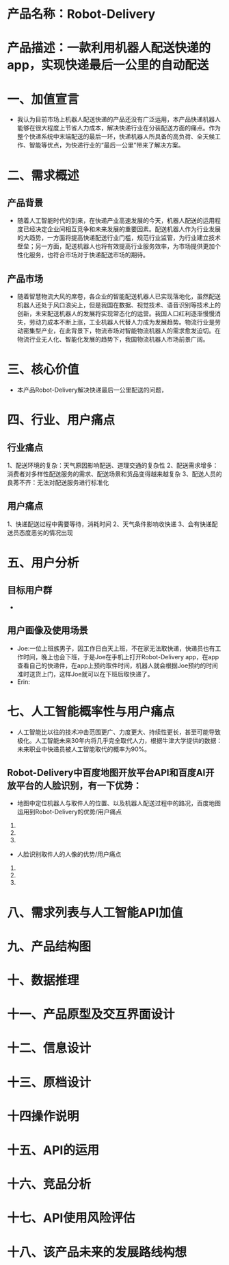 # 产品名称：Robot-Delivery
# 产品描述：一款利用机器人配送快递的app，实现快递最后一公里的自动配送     
# 一、加值宣言
* 我认为目前市场上机器人配送快递的产品还没有广泛运用，本产品快递机器人能够在很大程度上节省人力成本，解决快递行业在分装配送方面的痛点。作为整个快递系统中末端配送的最后一环，快递机器人所具备的高负荷、全天候工作、智能等优点，为快递行业的“最后一公里”带来了解决方案。
# 二、需求概述
## 产品背景
- 随着人工智能时代的到来，在快递产业高速发展的今天，机器人配送的运用程度已经决定企业间相互竞争和未来发展的重要因素。配送机器人作为行业发展的大趋势，一方面将提高快递配送行业门槛，规范行业监管，为行业建立技术壁垒；另一方面，配送机器人也将有效提高行业服务效率，为市场提供更加个性化服务，也符合市场对于快递配送市场的期待。
## 产品市场
- 随着智慧物流大风的席卷，各企业的智能配送机器人已实现落地化，虽然配送机器人还处于风口浪尖上，但是我国在数据、视觉技术、语音识别等技术上的创新，未来配送机器人的发展将实现常态化的运营。我国人口红利逐渐慢慢消失，劳动力成本不断上涨，工业机器人代替人力成为发展趋势。物流行业是劳动密集型产业，在此背景下，物流市场对智能物流机器人的需求愈发迫切。在物流行业无人化、智能化发展的趋势下，我国物流机器人市场前景广阔。
# 三、核心价值
- 本产品Robot-Delivery解决快递最后一公里配送的问题，
# 四、行业、用户痛点 
## 行业痛点
1、配送环境的复杂：天气原因影响配送、道理交通的复杂性
2、配送需求增多：消费者对多样性配送服务的需求、配送场景和货品变得越来越复杂
3、配送人员的良莠不齐：无法对配送服务进行标准化
## 用户痛点
1、快递配送过程中需要等待，消耗时间
2、天气条件影响收快递
3、会有快递配送员态度恶劣的情况出现
# 五、用户分析
## 目标用户群
- 
## 用户画像及使用场景
- Joe:一位上班族男子，因工作日白天上班，不在家无法取快递，快递员也有工作时间，晚上也会下班，于是Joe在手机上打开Robot-Delivery app，在app查看自己的快递件，在app上预约取件时间，机器人就会根据Joe预约的时间准时送货上门，这样Joe就可以在下班后取快递了。
- Erin:
# 七、人工智能概率性与用户痛点
- 人工智能比以往的技术冲击范围更广、力度更大、持续性更长，甚至可能导致极化。人工智能未来30年内将几乎完全取代人力，根据牛津大学提供的数据：未来职业中快递员被人工智能取代的概率为90%。
## Robot-Delivery中百度地图开放平台API和百度AI开放平台的人脸识别，有一下优势：
- 地图中定位机器人与取件人的位置、以及机器人配送过程中的路况，百度地图运用到Robot-Delivery的优势/用户痛点
1.
2.
3.
- 人脸识别取件人的人像的优势/用户痛点
1.
2.
3.
# 八、需求列表与人工智能API加值
# 九、产品结构图
# 十、数据推理
# 十一、产品原型及交互界面设计
# 十二、信息设计
# 十三、原档设计
# 十四操作说明
# 十五、API的运用
# 十六、竞品分析
# 十七、API使用风险评估
# 十八、该产品未来的发展路线构想
